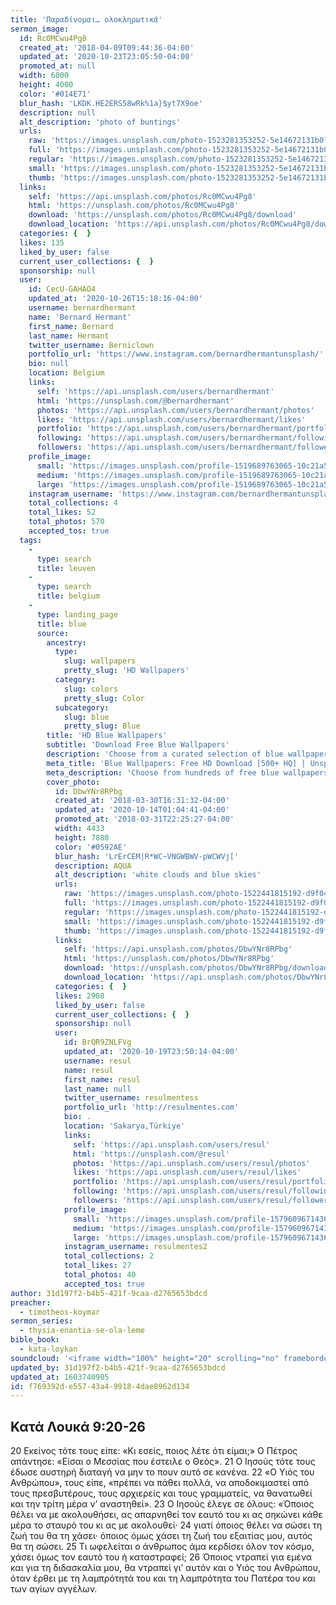 ```yaml
---
title: 'Παραδίνομαι… ολοκληρωτικά'
sermon_image:
  id: Rc0MCwu4Pg8
  created_at: '2018-04-09T09:44:36-04:00'
  updated_at: '2020-10-23T23:05:50-04:00'
  promoted_at: null
  width: 6000
  height: 4000
  color: '#014E71'
  blur_hash: 'LKDK.HE2ERS58wRk%1a}$yt7X9oe'
  description: null
  alt_description: 'photo of buntings'
  urls:
    raw: 'https://images.unsplash.com/photo-1523281353252-5e14672131b0?ixlib=rb-1.2.1&ixid=eyJhcHBfaWQiOjE2Mzc0OX0'
    full: 'https://images.unsplash.com/photo-1523281353252-5e14672131b0?ixlib=rb-1.2.1&q=85&fm=jpg&crop=entropy&cs=srgb&ixid=eyJhcHBfaWQiOjE2Mzc0OX0'
    regular: 'https://images.unsplash.com/photo-1523281353252-5e14672131b0?ixlib=rb-1.2.1&q=80&fm=jpg&crop=entropy&cs=tinysrgb&w=1080&fit=max&ixid=eyJhcHBfaWQiOjE2Mzc0OX0'
    small: 'https://images.unsplash.com/photo-1523281353252-5e14672131b0?ixlib=rb-1.2.1&q=80&fm=jpg&crop=entropy&cs=tinysrgb&w=400&fit=max&ixid=eyJhcHBfaWQiOjE2Mzc0OX0'
    thumb: 'https://images.unsplash.com/photo-1523281353252-5e14672131b0?ixlib=rb-1.2.1&q=80&fm=jpg&crop=entropy&cs=tinysrgb&w=200&fit=max&ixid=eyJhcHBfaWQiOjE2Mzc0OX0'
  links:
    self: 'https://api.unsplash.com/photos/Rc0MCwu4Pg8'
    html: 'https://unsplash.com/photos/Rc0MCwu4Pg8'
    download: 'https://unsplash.com/photos/Rc0MCwu4Pg8/download'
    download_location: 'https://api.unsplash.com/photos/Rc0MCwu4Pg8/download'
  categories: {  }
  likes: 135
  liked_by_user: false
  current_user_collections: {  }
  sponsorship: null
  user:
    id: CecU-GAHAO4
    updated_at: '2020-10-26T15:18:16-04:00'
    username: bernardhermant
    name: 'Bernard Hermant'
    first_name: Bernard
    last_name: Hermant
    twitter_username: Berniclown
    portfolio_url: 'https://www.instagram.com/bernardhermantunsplash/'
    bio: null
    location: Belgium
    links:
      self: 'https://api.unsplash.com/users/bernardhermant'
      html: 'https://unsplash.com/@bernardhermant'
      photos: 'https://api.unsplash.com/users/bernardhermant/photos'
      likes: 'https://api.unsplash.com/users/bernardhermant/likes'
      portfolio: 'https://api.unsplash.com/users/bernardhermant/portfolio'
      following: 'https://api.unsplash.com/users/bernardhermant/following'
      followers: 'https://api.unsplash.com/users/bernardhermant/followers'
    profile_image:
      small: 'https://images.unsplash.com/profile-1519689763065-10c21a5eea92?ixlib=rb-1.2.1&q=80&fm=jpg&crop=faces&cs=tinysrgb&fit=crop&h=32&w=32'
      medium: 'https://images.unsplash.com/profile-1519689763065-10c21a5eea92?ixlib=rb-1.2.1&q=80&fm=jpg&crop=faces&cs=tinysrgb&fit=crop&h=64&w=64'
      large: 'https://images.unsplash.com/profile-1519689763065-10c21a5eea92?ixlib=rb-1.2.1&q=80&fm=jpg&crop=faces&cs=tinysrgb&fit=crop&h=128&w=128'
    instagram_username: 'https://www.instagram.com/bernardhermantunsplash/'
    total_collections: 4
    total_likes: 52
    total_photos: 570
    accepted_tos: true
  tags:
    -
      type: search
      title: leuven
    -
      type: search
      title: belgium
    -
      type: landing_page
      title: blue
      source:
        ancestry:
          type:
            slug: wallpapers
            pretty_slug: 'HD Wallpapers'
          category:
            slug: colors
            pretty_slug: Color
          subcategory:
            slug: blue
            pretty_slug: Blue
        title: 'HD Blue Wallpapers'
        subtitle: 'Download Free Blue Wallpapers'
        description: 'Choose from a curated selection of blue wallpapers for your mobile and desktop screens. Always free on Unsplash.'
        meta_title: 'Blue Wallpapers: Free HD Download [500+ HQ] | Unsplash'
        meta_description: 'Choose from hundreds of free blue wallpapers. Download HD wallpapers for free on Unsplash.'
        cover_photo:
          id: DbwYNr8RPbg
          created_at: '2018-03-30T16:31:32-04:00'
          updated_at: '2020-10-14T01:04:41-04:00'
          promoted_at: '2018-03-31T22:25:27-04:00'
          width: 4433
          height: 7880
          color: '#0592AE'
          blur_hash: 'LrErCEM|R*WC~VNGWBWV-pWCWVj['
          description: AQUA
          alt_description: 'white clouds and blue skies'
          urls:
            raw: 'https://images.unsplash.com/photo-1522441815192-d9f04eb0615c?ixlib=rb-1.2.1'
            full: 'https://images.unsplash.com/photo-1522441815192-d9f04eb0615c?ixlib=rb-1.2.1&q=85&fm=jpg&crop=entropy&cs=srgb'
            regular: 'https://images.unsplash.com/photo-1522441815192-d9f04eb0615c?ixlib=rb-1.2.1&q=80&fm=jpg&crop=entropy&cs=tinysrgb&w=1080&fit=max'
            small: 'https://images.unsplash.com/photo-1522441815192-d9f04eb0615c?ixlib=rb-1.2.1&q=80&fm=jpg&crop=entropy&cs=tinysrgb&w=400&fit=max'
            thumb: 'https://images.unsplash.com/photo-1522441815192-d9f04eb0615c?ixlib=rb-1.2.1&q=80&fm=jpg&crop=entropy&cs=tinysrgb&w=200&fit=max'
          links:
            self: 'https://api.unsplash.com/photos/DbwYNr8RPbg'
            html: 'https://unsplash.com/photos/DbwYNr8RPbg'
            download: 'https://unsplash.com/photos/DbwYNr8RPbg/download'
            download_location: 'https://api.unsplash.com/photos/DbwYNr8RPbg/download'
          categories: {  }
          likes: 2908
          liked_by_user: false
          current_user_collections: {  }
          sponsorship: null
          user:
            id: BrQR9ZNLFVg
            updated_at: '2020-10-19T23:50:14-04:00'
            username: resul
            name: resul
            first_name: resul
            last_name: null
            twitter_username: resulmentess
            portfolio_url: 'http://resulmentes.com'
            bio: .
            location: 'Sakarya,Türkiye'
            links:
              self: 'https://api.unsplash.com/users/resul'
              html: 'https://unsplash.com/@resul'
              photos: 'https://api.unsplash.com/users/resul/photos'
              likes: 'https://api.unsplash.com/users/resul/likes'
              portfolio: 'https://api.unsplash.com/users/resul/portfolio'
              following: 'https://api.unsplash.com/users/resul/following'
              followers: 'https://api.unsplash.com/users/resul/followers'
            profile_image:
              small: 'https://images.unsplash.com/profile-1579609671436-8ac276f87e50image?ixlib=rb-1.2.1&q=80&fm=jpg&crop=faces&cs=tinysrgb&fit=crop&h=32&w=32'
              medium: 'https://images.unsplash.com/profile-1579609671436-8ac276f87e50image?ixlib=rb-1.2.1&q=80&fm=jpg&crop=faces&cs=tinysrgb&fit=crop&h=64&w=64'
              large: 'https://images.unsplash.com/profile-1579609671436-8ac276f87e50image?ixlib=rb-1.2.1&q=80&fm=jpg&crop=faces&cs=tinysrgb&fit=crop&h=128&w=128'
            instagram_username: resulmentes2
            total_collections: 2
            total_likes: 27
            total_photos: 40
            accepted_tos: true
author: 31d197f2-b4b5-421f-9caa-d2765653bdcd
preacher:
  - timotheos-koymar
sermon_series:
  - thysia-enantia-se-ola-leme
bible_book:
  - kata-loykan
soundcloud: '<iframe width="100%" height="20" scrolling="no" frameborder="no" allow="autoplay" src="https://w.soundcloud.com/player/?url=https%3A//api.soundcloud.com/tracks/704091868%3Fsecret_token%3Ds-QzEdX&color=%23ff5500&inverse=false&auto_play=false&show_user=true"></iframe>'
updated_by: 31d197f2-b4b5-421f-9caa-d2765653bdcd
updated_at: 1603740905
id: f769392d-e557-43a4-9918-4dae8962d134
---
```

## Κατά Λουκά 9:20-26

20 Εκείνος τότε τους είπε: «Κι εσείς, ποιος λέτε ότι είμαι;» Ο Πέτρος απάντησε: «Είσαι ο Μεσσίας που έστειλε ο Θεός».
21 Ο Ιησούς τότε τους έδωσε αυστηρή διαταγή να μην το πουν αυτό σε κανένα. 22 «Ο Υιός του Ανθρώπου», τους είπε, «πρέπει να πάθει πολλά, να αποδοκιμαστεί από τους πρεσβυτέρους, τους αρχιερείς και τους γραμματείς, να θανατωθεί και την τρίτη μέρα ν’ αναστηθεί».
23 Ο Ιησούς έλεγε σε όλους: «Όποιος θέλει να με ακολουθήσει, ας απαρνηθεί τον εαυτό του κι ας σηκώνει κάθε μέρα το σταυρό του κι ας με ακολουθεί· 24 γιατί όποιος θέλει να σώσει τη ζωή του θα τη χάσει· όποιος όμως χάσει τη ζωή του εξαιτίας μου, αυτός θα τη σώσει. 25 Τι ωφελείται ο άνθρωπος άμα κερδίσει όλον τον κόσμο, χάσει όμως τον εαυτό του ή καταστραφεί; 26 Όποιος ντραπεί για εμένα και για τη διδασκαλία μου, θα ντραπεί γι’ αυτόν και ο Υιός του Ανθρώπου, όταν έρθει με τη λαμπρότητά του και τη λαμπρότητα του Πατέρα του και των αγίων αγγέλων.